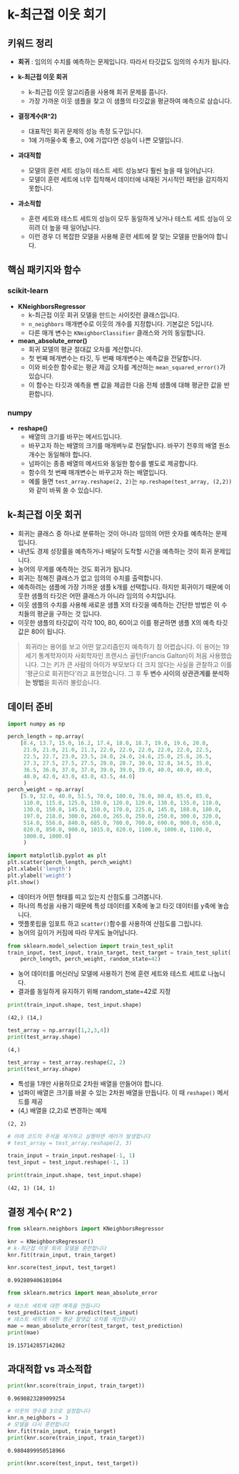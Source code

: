 # k-최근접 이웃 회기

## 키워드 정리

- **회귀** : 임의의 수치를 예측하는 문제입니다. 따라서 타깃값도 임의의 수치가 됩니다.
- **k-최근접 이웃 회귀**

  - k-최근접 이웃 알고리즘을 사용해 회귀 문제를 풉니다.
  - 가장 가까운 이웃 샘플을 찾고 이 샘플의 타깃값을 평균하여 예측으로 삼습니다.

- **결정계수(R^2)**

  - 대표적인 회귀 문제의 성능 측정 도구입니다.
  - 1에 가까울수록 좋고, 0에 가깝다면 성능이 나쁜 모델입니다.

- **과대적합**
  - 모델의 훈련 세트 성능이 테스트 세트 성능보다 훨씬 높을 때 일어납니다.
  - 모델이 훈련 세트에 너무 집착해서 데이터에 내재된 거시적인 패턴을 감지하지 못합니다.
- **과소적합**
  - 훈련 세트와 테스트 세트의 성능이 모두 동일하게 낮거나 테스트 세트 성능이 오히려 더 높을 때 일어납니다.
  - 이런 경우 더 복잡한 모델을 사용해 훈련 세트에 잘 맞는 모델을 만들어야 합니다.

## 핵심 패키지와 함수

### scikit-learn

- **KNeighborsRegressor**
  - k-최근접 이웃 회귀 모델을 만드는 사이킷런 클래스입니다.
  - `n_neighbors` 매개변수로 이웃의 개수를 지정합니다. 기본값은 5입니다.
  - 다른 매개 변수는 `KNeighborClassifier` 클래스와 거의 동일합니다.
- **mean_absolute_error()**
  - 회귀 모델의 평균 절대값 오차를 계산합니다.
  - 첫 번째 매개변수는 타깃, 두 번째 매개변수는 예측값을 전달합니다.
  - 이와 비슷한 함수로는 평균 제곱 오차를 계산하는 `mean_squared_error()`가 있습니다.
  - 이 함수는 타깃과 예측을 뺀 값을 제곱한 다음 전체 샘플에 대해 평균한 값을 반환합니다.

### numpy

- **reshape()**
  - 배열의 크기를 바꾸는 메서드입니다.
  - 바꾸고자 하는 배열의 크기를 매개벼누로 전달합니다. 바꾸기 전후의 배열 원소 개수는 동일해야 합니다.
  - 넘파이는 종종 배열의 메서드와 동일한 함수를 별도로 제공합니다.
  - 함수의 첫 번째 매개변수는 바꾸고자 하는 배열입니다.
  - 예를 들면 `test_array.reshape(2, 2)`는 `np.reshape(test_array, (2,2))`와 같이 바꿔 쓸 수 있습니다.

## k-최근접 이웃 회귀

- 회귀는 클래스 중 하나로 분류하는 것이 아니라 임의의 어떤 숫자를 예측하는 문제입니다.
- 내년도 경제 성장률을 예측하거나 배달이 도착할 시간을 예측하는 것이 회귀 문제입니다.
- 농어의 무게를 예측하는 것도 회귀가 됩니다.
- 회귀는 정해진 클래스가 없고 임의의 수치를 출력합니다.
- 예측하려는 샘플에 가장 가까운 샘플 k개를 선택합니다. 하지만 회귀이기 때문에 이웃한 샘플의 타깃은 어떤 클래스가 아니라 임의의 수치입니다.
- 이웃 샘플의 수치를 사용해 새로운 샘플 X의 타깃을 예측하는 간단한 방법은 이 수치들의 평균을 구하는 것 입니다.
- 이웃한 샘플의 타깃값이 각각 100, 80, 60이고 이를 평균하면 샘플 X의 예측 타깃값은 80이 됩니다.

> 회귀라는 용어를 보고 어떤 알고리즘인지 예측하기 참 어렵습니다. 이 용어는 19세기 통계학자이자 사회학자인 프랜시스 골턴(Francis Galton)이 처음 사용했습니다. 그는 키가 큰 사람의 아이가 부모보다 더 크지 않다는 사실을 관찰하고 이를 '평균으로 회귀한다'라고 표현했습니다. 그 후 **두 변수 사이의 상관관계를 분석하는 방법**을 회귀라 불렀습니다.

## 데이터 준비

```python
import numpy as np
```

```python
perch_length = np.array(
    [8.4, 13.7, 15.0, 16.2, 17.4, 18.0, 18.7, 19.0, 19.6, 20.0,
     21.0, 21.0, 21.0, 21.3, 22.0, 22.0, 22.0, 22.0, 22.0, 22.5,
     22.5, 22.7, 23.0, 23.5, 24.0, 24.0, 24.6, 25.0, 25.6, 26.5,
     27.3, 27.5, 27.5, 27.5, 28.0, 28.7, 30.0, 32.8, 34.5, 35.0,
     36.5, 36.0, 37.0, 37.0, 39.0, 39.0, 39.0, 40.0, 40.0, 40.0,
     40.0, 42.0, 43.0, 43.0, 43.5, 44.0]
     )
perch_weight = np.array(
    [5.9, 32.0, 40.0, 51.5, 70.0, 100.0, 78.0, 80.0, 85.0, 85.0,
     110.0, 115.0, 125.0, 130.0, 120.0, 120.0, 130.0, 135.0, 110.0,
     130.0, 150.0, 145.0, 150.0, 170.0, 225.0, 145.0, 188.0, 180.0,
     197.0, 218.0, 300.0, 260.0, 265.0, 250.0, 250.0, 300.0, 320.0,
     514.0, 556.0, 840.0, 685.0, 700.0, 700.0, 690.0, 900.0, 650.0,
     820.0, 850.0, 900.0, 1015.0, 820.0, 1100.0, 1000.0, 1100.0,
     1000.0, 1000.0]
     )
```

```python
import matplotlib.pyplot as plt
plt.scatter(perch_length, perch_weight)
plt.xlabel('length')
plt.ylabel('weight')
plt.show()
```

- 데이터가 어떤 형태를 띠고 있는지 산점도를 그려봅니다.
- 하나의 특성을 사용기 때문에 특성 데이터를 X축에 놓고 타깃 데이터를 y축에 놓습니다.
- 맷플롯립을 임포트 하고 `scatter()`함수를 사용하여 산점도를 그립니다.
- 농어의 길이가 커짐에 따라 무게도 늘어납니다.

```python
from sklearn.model_selection import train_test_split
train_input, test_input, train_target, test_target = train_test_split(
    perch_length, perch_weight, random_state=42)
```

- 농어 데이터를 머신러닝 모델에 사용하기 전에 훈련 세트와 테스트 세트로 나눕니다.
- 결과를 동일하게 유지하기 위해 random_state=42로 지정

```python
print(train_input.shape, test_input.shape)
```

```
(42,) (14,)
```

```python
test_array = np.array([1,2,3,4])
print(test_array.shape)
```

```
(4,)
```

```python
test_array = test_array.reshape(2, 2)
print(test_array.shape)
```

- 특성을 1개만 사용하므로 2차원 배열을 만들어야 합니다. 
- 넘파이 배열은 크기를 바꿀 수 있는 2차원 배열을 만듭니다. 이 때 `reshape()` 메서드를 제공
- (4,) 배열을 (2,2)로 변경하는 예제

```
(2, 2)
```

```python
# 아래 코드의 주석을 제거하고 실행하면 에러가 발생합니다
# test_array = test_array.reshape(2, 3)
```

```python
train_input = train_input.reshape(-1, 1)
test_input = test_input.reshape(-1, 1)
```

```python
print(train_input.shape, test_input.shape)
```

```
(42, 1) (14, 1)
```

## 결정 계수( R^2 )

```python
from sklearn.neighbors import KNeighborsRegressor
```

```python
knr = KNeighborsRegressor()
# k-최근접 이웃 회귀 모델을 훈련합니다
knr.fit(train_input, train_target)
```

```python
knr.score(test_input, test_target)
```

```
0.992809406101064
```

```python
from sklearn.metrics import mean_absolute_error
```

```python
# 테스트 세트에 대한 예측을 만듭니다
test_prediction = knr.predict(test_input)
# 테스트 세트에 대한 평균 절댓값 오차를 계산합니다
mae = mean_absolute_error(test_target, test_prediction)
print(mae)
```

```
19.157142857142862
```

## 과대적합 vs 과소적합

```python
print(knr.score(train_input, train_target))
```

```
0.9698823289099254
```

```python
# 이웃의 갯수를 3으로 설정합니다
knr.n_neighbors = 3
# 모델을 다시 훈련합니다
knr.fit(train_input, train_target)
print(knr.score(train_input, train_target))
```

```
0.9804899950518966
```

```python
print(knr.score(test_input, test_target))
```
